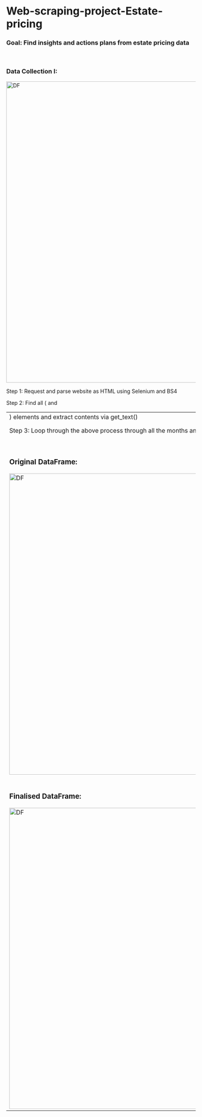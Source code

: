 # Web-scraping-project-Estate-pricing

<h3>Goal: Find insights and actions plans from estate pricing data</h3>


<br/>
<h3>Data Collection I:</h3>
<img width="800" alt="DF" src="https://user-images.githubusercontent.com/80112729/119642272-1d674b00-be4d-11eb-93fa-9e65af661b7a.png">
<br/>

Step 1: Request and parse website as HTML using Selenium and BS4

Step 2: Find all (<table> <tr> and <td>) elements and extract contents via get_text()

Step 3: Loop through the above process through all the months and years from 2002 (240 pages in total)

  
  

<br/>
<h3>Original DataFrame:</h3>
<img width="800" alt="DF" src="https://user-images.githubusercontent.com/80112729/119641257-0bd17380-be4c-11eb-983f-3c917644892e.png">
<br/>

<br/>
<h3>Finalised DataFrame:</h3>
<img width="800" alt="DF" src="https://user-images.githubusercontent.com/80112729/119642065-eb55e900-be4c-11eb-9b87-4e99a3b3456a.png">
<br/>


<!-- Column Descriptions:
1. Location:
2-3. ItinID & MktID: vaguely demonstrates the order in which tickets were ordered (lower ID #'s being ordered first)
4. MktCoupons: the number of coupons in the market for that flight
5. Quarter: 1, 2, 3, or 4, all of which are in 2018
6. Origin: the city out of which the flight begins
7. OriginWac: USA State/Territory World Area Code
8. Dest: the city out of which the flight begins
9. DestWac: USA State/Territory World Area Code
10. Miles: the number of miles traveled
11. ContiguousUSA: binary column -- (2) meaning flight is in the contiguous (48) USA states, and (1) meaning it is not (ie: Hawaii, Alaska, off-shore territories)
12. NumTicketsOrdered: number of tickets that were purchased by the user
13. Airline Company: the two-letter airline company code that the user used from start to finish (key codes below)
14. PricePerTicket: target prediction column

<h3>Check for correlations:</h3>
<br/>
<img width="500" alt="Correlation" src="https://user-images.githubusercontent.com/80112729/118389956-0fe8de80-b65f-11eb-843b-88d56d725ea5.png">
From the correlation heat map, it is observed that “Miles” is the most correlated feature to the target feature (price), the rest have very little influence on the target feature.
<br/>

<br/>
<h3>Relationship between price per ticket vs miles:</h3>
<img width="500" alt="Price vs Miles" src="https://user-images.githubusercontent.com/80112729/118390229-90f4a580-b660-11eb-9c05-11e18e34893e.png">
From the above lineplot, a mild linear relationship is observed between price per ticket and miles.
<br/>


<br/>
<h3>Main competitors:</h3>
<img width="500" alt="competitors" src="https://user-images.githubusercontent.com/80112729/118394569-0324b480-b678-11eb-898f-757341a0c443.png">
<br/>

Main competitors: 
1. WN -- Southwest Airlines Co.
2. DL -- Delta Air Lines Inc. 
3. AA -- American Airlines Inc.        
4. UA -- United Air Lines Inc.


<br/>
<h3>Variance score on different models:</h3>
<img width="500" alt="VS" src="https://user-images.githubusercontent.com/80112729/118395188-927f9700-b67b-11eb-9750-3591a832d51e.png">
<br/>

<br/>
<h3>Price predictions:</h3>
<img width="500" alt="price predict" src="https://user-images.githubusercontent.com/80112729/118395228-c22e9f00-b67b-11eb-8820-5ee96b54c036.png">
<br/>

Future improvements:
1. Add features into datasets
2. Consider parameters affecting the ticket price(Service fee, fuel surcharge, date and time) -->
